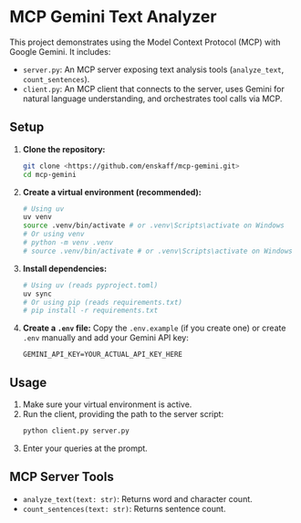 # MCP Gemini Text Analyzer

This project demonstrates using the Model Context Protocol (MCP) with Google Gemini.
It includes:
- `server.py`: An MCP server exposing text analysis tools (`analyze_text`, `count_sentences`).
- `client.py`: An MCP client that connects to the server, uses Gemini for natural language understanding, and orchestrates tool calls via MCP.

## Setup

1.  **Clone the repository:**
    ```bash
    git clone <https://github.com/enskaff/mcp-gemini.git>
    cd mcp-gemini
    ```
2.  **Create a virtual environment (recommended):**
    ```bash
    # Using uv
    uv venv
    source .venv/bin/activate # or .venv\Scripts\activate on Windows
    # Or using venv
    # python -m venv .venv
    # source .venv/bin/activate # or .venv\Scripts\activate on Windows
    ```
3.  **Install dependencies:**
    ```bash
    # Using uv (reads pyproject.toml)
    uv sync
    # Or using pip (reads requirements.txt)
    # pip install -r requirements.txt
    ```
4.  **Create a `.env` file:**
    Copy the `.env.example` (if you create one) or create `.env` manually and add your Gemini API key:
    ```
    GEMINI_API_KEY=YOUR_ACTUAL_API_KEY_HERE
    ```

## Usage

1.  Make sure your virtual environment is active.
2.  Run the client, providing the path to the server script:
    ```bash
    python client.py server.py
    ```
3.  Enter your queries at the prompt.

## MCP Server Tools

- `analyze_text(text: str)`: Returns word and character count.
- `count_sentences(text: str)`: Returns sentence count.
